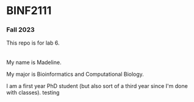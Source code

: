 # BINF2111
### Fall 2023

This repo is for lab 6.
<br/><br/><br/>
My name is Madeline. 

My major is Bioinformatics and Computational Biology.

I am a first year PhD student (but also sort of a third year since I'm done with classes).
testing 
